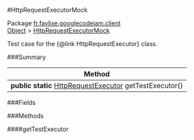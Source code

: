 #HttpRequestExecutorMock

Package [fr.faylixe.googlecodejam.client](https://github.com/Faylixe/googlecodejam-client/blob/master/fr/faylixe/googlecodejam/client)<br>
[Object]() > [HttpRequestExecutorMock](https://github.com/Faylixe/googlecodejam-client/blob/master/javadoc/fr/faylixe/googlecodejam/client/HttpRequestExecutorMock.md)

Test case for the {@link HttpRequestExecutor} class.

###Summary


| Method |
| --- |
| **public static** [HttpRequestExecutor](https://github.com/Faylixe/googlecodejam-client/blob/master/javadoc/fr/faylixe/googlecodejam/client/executor/HttpRequestExecutor.md) getTestExecutor() |

###Fields


###Methods

####getTestExecutor


